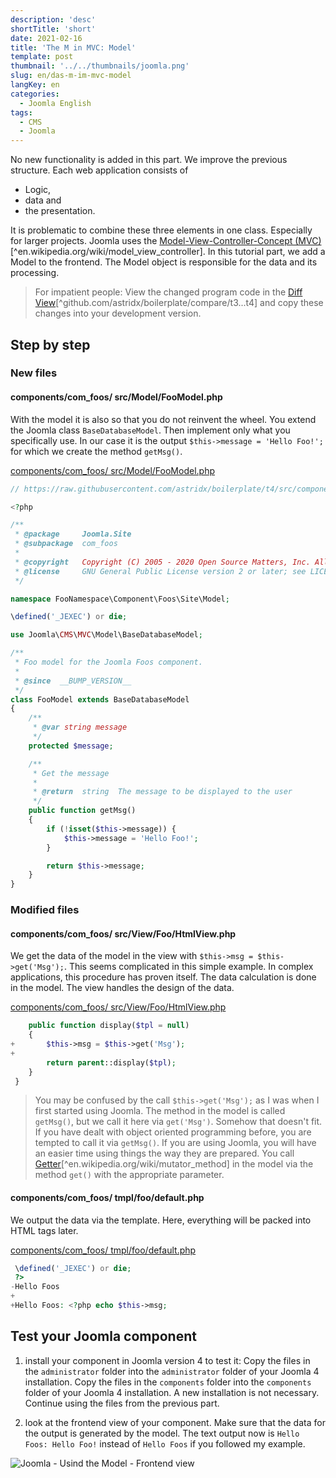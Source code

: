 ```yaml
---
description: 'desc'
shortTitle: 'short'
date: 2021-02-16
title: 'The M in MVC: Model'
template: post
thumbnail: '../../thumbnails/joomla.png'
slug: en/das-m-im-mvc-model
langKey: en
categories:
  - Joomla English
tags:
  - CMS
  - Joomla
---
```


No new functionality is added in this part. We improve the previous structure. Each web application consists of

- Logic,
- data and
- the presentation.

It is problematic to combine these three elements in one class. Especially for larger projects. Joomla uses the [Model-View-Controller-Concept (MVC)](https://en.wikipedia.org/wiki/Model_View_Controller)[^en.wikipedia.org/wiki/model_view_controller]. In this tutorial part, we add a Model to the frontend. The Model object is responsible for the data and its processing.<!-- \index{Model-View-Controller} -->

> For impatient people: View the changed program code in the [Diff View](https://github.com/astridx/boilerplate/compare/t3...t4)[^github.com/astridx/boilerplate/compare/t3...t4] and copy these changes into your development version.

## Step by step

### New files

<!-- prettier-ignore -->
#### components/com\_foos/ src/Model/FooModel.php

With the model it is also so that you do not reinvent the wheel. You extend the Joomla class `BaseDatabaseModel`. Then implement only what you specifically use. In our case it is the output `$this->message = 'Hello Foo!';` for which we create the method `getMsg()`.

[components/com_foos/ src/Model/FooModel.php](https://github.com/astridx/boilerplate/blob/4951c642c75d353de06bcc78de3efb7e20b0f93d/src/components/com_foos/src/Model/FooModel.php)

```php {numberLines: -2}
// https://raw.githubusercontent.com/astridx/boilerplate/t4/src/components/com_foos/src/Model/FooModel.php

<?php

/**
 * @package     Joomla.Site
 * @subpackage  com_foos
 *
 * @copyright   Copyright (C) 2005 - 2020 Open Source Matters, Inc. All rights reserved.
 * @license     GNU General Public License version 2 or later; see LICENSE.txt
 */

namespace FooNamespace\Component\Foos\Site\Model;

\defined('_JEXEC') or die;

use Joomla\CMS\MVC\Model\BaseDatabaseModel;

/**
 * Foo model for the Joomla Foos component.
 *
 * @since  __BUMP_VERSION__
 */
class FooModel extends BaseDatabaseModel
{
	/**
	 * @var string message
	 */
	protected $message;

	/**
	 * Get the message
	 *
	 * @return  string  The message to be displayed to the user
	 */
	public function getMsg()
	{
		if (!isset($this->message)) {
			$this->message = 'Hello Foo!';
		}

		return $this->message;
	}
}

```

### Modified files

<!-- prettier-ignore -->
#### components/com\_foos/ src/View/Foo/HtmlView.php

We get the data of the model in the view with `$this->msg = $this->get('Msg');`. This seems complicated in this simple example. In complex applications, this procedure has proven itself. The data calculation is done in the model. The view handles the design of the data.

[components/com_foos/ src/View/Foo/HtmlView.php](https://github.com/astridx/boilerplate/blob/4951c642c75d353de06bcc78de3efb7e20b0f93d/src/components/com_foos/src/View/Foo/HtmlView.php)

```php {diff}
 	public function display($tpl = null)
 	{
+		$this->msg = $this->get('Msg');
+
 		return parent::display($tpl);
 	}
 }

```

> You may be confused by the call `$this->get('Msg');` as I was when I first started using Joomla. The method in the model is called `getMsg()`, but we call it here via `get('Msg')`. Somehow that doesn't fit. If you have dealt with object oriented programming before, you are tempted to call it via `getMsg()`. If you are using Joomla, you will have an easier time using things the way they are prepared. You call [Getter](https://en.wikipedia.org/wiki/Mutator_method)[^en.wikipedia.org/wiki/mutator_method] in the model via the method `get()` with the appropriate parameter.

<!-- prettier-ignore -->
#### components/com\_foos/ tmpl/foo/default.php

We output the data via the template. Here, everything will be packed into HTML tags later.

[components/com_foos/ tmpl/foo/default.php](https://github.com/astridx/boilerplate/blob/4951c642c75d353de06bcc78de3efb7e20b0f93d/src/components/com_foos/tmpl/foo/default.php)

```php {diff}
 \defined('_JEXEC') or die;
 ?>
-Hello Foos
+
+Hello Foos: <?php echo $this->msg;

```

## Test your Joomla component

1. install your component in Joomla version 4 to test it: Copy the files in the `administrator` folder into the `administrator` folder of your Joomla 4 installation. Copy the files in the `components` folder into the `components` folder of your Joomla 4 installation. A new installation is not necessary. Continue using the files from the previous part.

2. look at the frontend view of your component. Make sure that the data for the output is generated by the model. The text output now is `Hello Foos: Hello Foo!` instead of `Hello Foos` if you followed my example.

![Joomla - Usind the Model - Frontend view](/images/j4x5x1.png)
<img src="https://vg08.met.vgwort.de/na/d91b51e606454390a2dc4f6c776b837b" width="1" height="1" alt="">
